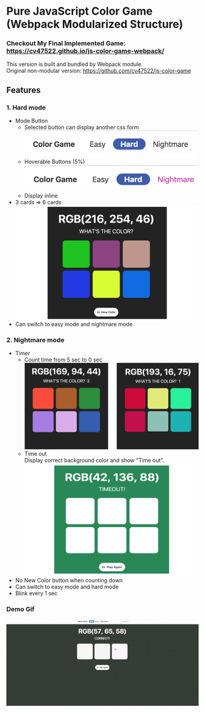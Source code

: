 # Pure JavaScript Color Game (Webpack Modularized Structure)
### Checkout My Final Implemented Game: https://cv47522.github.io/js-color-game-webpack/

This version is built and bundled by Webpack module. <br/>
Original non-modular version: https://github.com/cv47522/js-color-game

## Features
### 1. Hard mode
* Mode Button
    * Selected button can display another css form<br/>
    ![Mode button](img/modeBut.png)
    * Hoverable Buttons (5%) <br/>
    ![Mode button hover](img/modeButHover.png)
    * Display inline
* 3 cards => 6 cards
![Mode button hover](img/6cards.png)
* Can switch to easy mode and nightmare mode

### 2. Nightmare mode
* Timer
    * Count time from 5 sec to 0 sec
    ![Count time](img/count.png)
    * Time out <br/>
    Display correct background color and show "Time out".
    ![Time out](img/timeOut.png)
* No New Color button when counting down
* Can switch to easy mode and hard mode
* Blink every 1 sec 

### Demo Gif
![](demo.gif)
